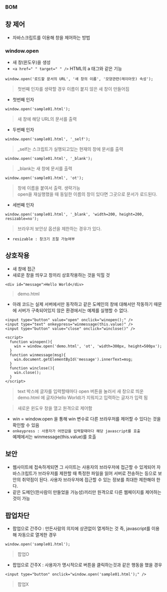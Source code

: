 ### BOM
## 창 제어
- 자바스크립트를 이용해 창을 제어하는 방법 

### window.open
- 새 창(윈도우)을 생성
- `<a href=" " target=" " />` HTML의 a 태그와 같은 기능
```
window.open('로드할 문서의 URL', '새 창의 이름', '모양관련(레이아웃) 속성');
```
> 첫번째 인자를 생략할 경우 이름이 붙지 않은 새 창이 만들어짐

- 첫번째 인자
```
window.open('sample01.html');
```
> 새 창에 해당 URL의 문서를 출력

- 두번째 인자
```
window.open('sample01.html', '_self');
```
> _self는 스크립트가 실행되고있는 현재의 창에 문서를 출력

```
window.open('sample01.html', '_blank');
```
> _blank는 새 창에 문서를 출력

```
window.open('sample01.html', 'ot');
```
> 창에 이름을 붙여서 출력. 생략가능<br/>open을 재실행했을 때 동일한 이름의 창이 있다면 그곳으로 문서가 로드된다.

- 세번째 인자
```
window.open('sample01.html', '_blank', 'width=200, height=200, resizable=no');
```
> 브라우저 보안상 옵션을 제한하는 경우가 있다.
- `resizable : 창크기 조절 가능여부`


## 상호작용
- 새 창에 접근
- 새로운 창을 띄우고 창끼리 상호작용하는 것을 익힐 것
```
<div id="message">Hello World</div>
```
> demo.html
- 아래 코드는 실제 서버에서만 동작하고 같은 도메인의 창에 대해서만 작동하기 때문에 서버가 구축되어있지 않은 환경에서는 예제를 실행할 수 없다.
```
<input type="button" value="open" onclick="winopen();" />
<input type="text" onkeypress="winmessage(this.value)" />
<input type="button" value="close" onclick="winclose()" />

<script>
  function winopen(){
    win = window.open('demo.html', 'ot', 'width=300px, height=500px');
  }
  function winmessage(msg){
    win.document.getElementById('message').innerText=msg;
  }
  function winclose(){
    win.close();
  }
</script>
```
> text 박스에 글자를 입력할때마다 open 버튼을 눌러서 새 창으로 띄운 demo.html 에 글자(Hello World)가 지워지고 입력하는 글자가 입력 됨

> 새로운 윈도우 창을 열고 원격으로 제어함

- win = window.open 을 통해 win 변수로 다른 브라우저를 제어할 수 있다는 것을 확인할 수 있음
- `onkeypress : 사용자가 어떤값을 입력할때마다 해당 javascript를 호출`<br/>예제에서는 winmessage(this.value)를 호출

## 보안
- 웹사이트에 접속하게되면 그 사이트는 사용자의 브라우저에 접근할 수 있게되어 자바스크립트가 브라우저를 제한할 때 특정한 파일을 읽어 서버로 전송하는 등으로 보안의 취약점이 된다. 사용자 브라우저에 접근할 수 있는 정보를 최대한 제한해야 한다.
- 같은 도메인(한사람이 만들었을 가능성)끼리만 원격으로 다른 웹페이지를 제어하는 것이 가능


## 팝업차단
- 팝업으로 간주O : 만든사람의 의지에 상관없이 열게하는 것 즉, javascript를 이용해 자동으로 열게한 경우
```
window.open('sample01.html');
```
> 팝업O

- 팝업으로 간주X : 사용자가 명시적으로 버튼을 클릭하는것과 같은 행동을 했을 경우
```
<input type="button" onclick="window.open('sample01.html');" />
```
> 팝업X

